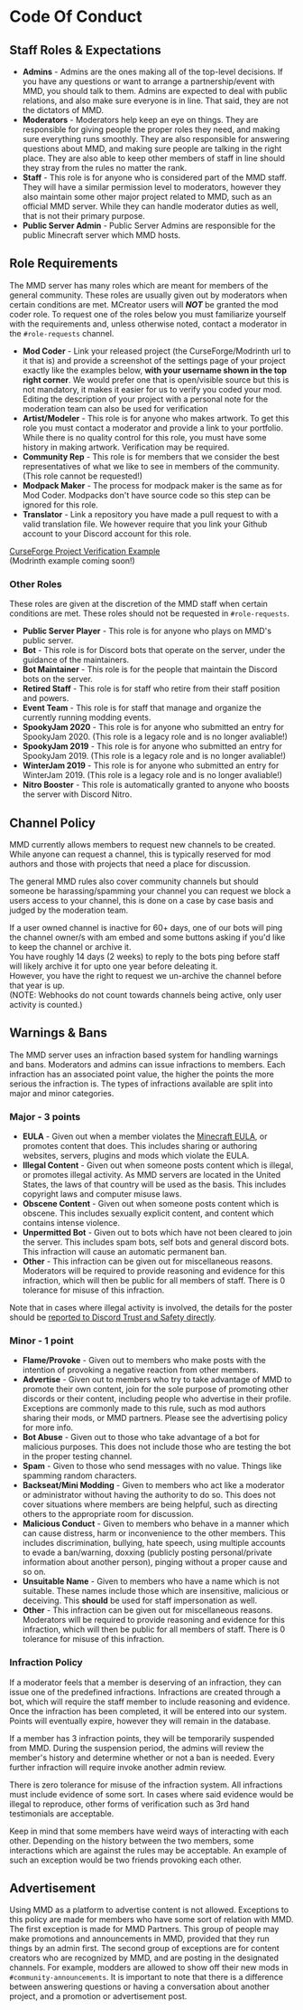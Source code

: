 # Code Of Conduct

## Staff Roles & Expectations 
- **Admins** - Admins are the ones making all of the top-level decisions. If you have any questions or want to arrange a partnership/event with MMD, you should talk to them. Admins are expected to deal with public relations, and also make sure everyone is in line. That said, they are not the dictators of MMD.
- **Moderators** - Moderators help keep an eye on things. They are responsible for giving people the proper roles they need, and making sure everything runs smoothly. They are also responsible for answering questions about MMD, and making sure people are talking in the right place. They are also able to keep other members of staff in line should they stray from the rules no matter the rank.
- **Staff** - This role is for anyone who is considered part of the MMD staff. They will have a similar permission level to moderators, however they also maintain some other major project related to MMD, such as an official MMD server. While they can handle moderator duties as well, that is not their primary purpose.
- **Public Server Admin** - Public Server Admins are responsible for the public Minecraft server which MMD hosts.

## Role Requirements
The MMD server has many roles which are meant for members of the general community. These roles are usually given out by moderators when certain conditions are met. MCreator users will ***NOT*** be granted the mod coder role. To request one of the roles below you must familiarize yourself with the requirements and, unless otherwise noted, contact a moderator in the `#role-requests` channel.

- **Mod Coder** - Link your released project (the CurseForge/Modrinth url to it that is) and provide a screenshot of the settings page of your project exactly like the examples below, **with your username shown in the top right corner**.
We would prefer one that is open/visible source but this is not mandatory, it makes it easier for us to verify you coded your mod. Editing the description of your project with a personal note for the moderation team can also be used for verification
- **Artist/Modeler** - This role is for anyone who makes artwork. To get this role you must contact a moderator and provide a link to your portfolio. While there is no quality control for this role, you must have some history in making artwork. Verification may be required.  
- **Community Rep** - This role is for members that we consider the best representatives of what we like to see in members of the community. (This role cannot be requested!)
- **Modpack Maker** - The process for modpack maker is the same as for Mod Coder. Modpacks don't have source code so this step can be ignored for this role.
- **Translator** - Link a repository you have made a pull request to with a valid translation file. We however require that you link your Github account to your Discord account for this role.  

[CurseForge Project Verification Example](https://raw.githubusercontent.com/MinecraftModDevelopment/minecraftmoddevelopment.github.io/master/docs/curseforge.png)  
(Modrinth example coming soon!)

### Other Roles
These roles are given at the discretion of the MMD staff when certain conditions are met. These roles should not be requested in `#role-requests`.
- **Public Server Player** - This role is for anyone who plays on MMD's public server.
- **Bot** - This role is for Discord bots that operate on the server, under the guidance of the maintainers.
- **Bot Maintainer** - This role is for the people that maintain the Discord bots on the server.
- **Retired Staff** - This role is for staff who retire from their staff position and powers.
- **Event Team** - This role is for staff that manage and organize the currently running modding events.
- **SpookyJam 2020** - This role is for anyone who submitted an entry for SpookyJam 2020. (This role is a legacy role and is no longer avaliable!)  
- **SpookyJam 2019** - This role is for anyone who submitted an entry for SpookyJam 2019. (This role is a legacy role and is no longer avaliable!)  
- **WinterJam 2019** - This role is for anyone who submitted an entry for WinterJam 2019. (This role is a legacy role and is no longer avaliable!)  
- **Nitro Booster** - This role is automatically granted to anyone who boosts the server with Discord Nitro.

## Channel Policy
MMD currently allows members to request new channels to be created. While anyone can request a channel, this is typically reserved for mod authors and those with projects that need a place for discussion.  

The general MMD rules also cover community channels but should someone be harassing/spamming your channel you can request we block a users access to your channel, this is done on a case by case basis and judged by the moderation team.  

If a user owned channel is inactive for 60+ days, one of our bots will ping the channel owner/s with am embed and some buttons asking if you'd like to keep the channel or archive it.  
You have roughly 14 days (2 weeks) to reply to the bots ping before staff will likely archive it for upto one year before deleating it.  
However, you have the right to request we un-archive the channel before that year is up.  
(NOTE: Webhooks do not count towards channels being active, only user activity is counted.)  

## Warnings & Bans
The MMD server uses an infraction based system for handling warnings and bans. Moderators and admins can issue infractions to members. Each infraction has an associated point value, the higher the points the more serious the infraction is. The types of infractions available are split into major and minor categories. 

### Major - 3 points
- **EULA** - Given out when a member violates the [Minecraft EULA](https://account.mojang.com/terms), or promotes content that does. This includes sharing or authoring websites, servers, plugins and mods which violate the EULA. 
- **Illegal Content** - Given out when someone posts content which is illegal, or promotes illegal activity. As MMD servers are located in the United States, the laws of that country will be used as the basis. This includes copyright laws and computer misuse laws. 
- **Obscene Content** - Given out when someone posts content which is obscene. This includes sexually explicit content, and content which contains intense violence.
- **Unpermitted Bot** - Given out to bots which have not been cleared to join the server. This includes spam bots, self bots and general discord bots. This infraction will cause an automatic permanent ban. 
- **Other** - This infraction can be given out for miscellaneous reasons. Moderators will be required to provide reasoning and evidence for this infraction, which will then be public for all members of staff. There is 0 tolerance for misuse of this infraction. 

Note that in cases where illegal activity is involved, the details for the poster should be [reported to Discord Trust and Safety directly](https://support.discordapp.com/hc/en-us/articles/360000291932-How-to-Properly-Report-Issues-to-Trust-Safety). 

### Minor - 1 point
- **Flame/Provoke** - Given out to members who make posts with the intention of provoking a negative reaction from other members.
- **Advertise** - Given out to members who try to take advantage of MMD to promote their own content, join for the sole purpose of promoting other discords or their content, including people who advertise in their profile. Exceptions are commonly made to this rule, such as mod authors sharing their mods, or MMD partners. Please see the advertising policy for more info. 
- **Bot Abuse** - Given out to those who take advantage of a bot for malicious purposes. This does not include those who are testing the bot in the proper testing channel. 
- **Spam** - Given to those who send messages with no value. Things like spamming random characters.
- **Backseat/Mini Modding** - Given to members who act like a moderator or administrator without having the authority to do so. This does not cover situations where members are being helpful, such as directing others to the appropriate room for discussion. 
- **Malicious Conduct** - Given to members who behave in a manner which can cause distress, harm or inconvenience to the other members. This includes discrimination, bullying, hate speech, using multiple accounts to evade a ban/warning, doxxing (publicly posting personal/private information about another person), pinging without a proper cause and so on.
- **Unsuitable Name** - Given to members who have a name which is not suitable. These names include those which are insensitive, malicious or deceiving. This **should** be used for staff impersonation as well. 
- **Other** - This infraction can be given out for miscellaneous reasons. Moderators will be required to provide reasoning and evidence for this infraction, which will then be public for all members of staff. There is 0 tolerance for misuse of this infraction. 

### Infraction Policy
If a moderator feels that a member is deserving of an infraction, they can issue one of the predefined infractions. Infractions are created through a bot, which will require the staff member to include reasoning and evidence. Once the infraction has been completed, it will be entered into our system. Points will eventually expire, however they will remain in the database. 

If a member has 3 infraction points, they will be temporarily suspended from MMD. During the suspension period, the admins will review the member's history and determine whether or not a ban is needed. Every further infraction will require invoke another admin review. 

There is zero tolerance for misuse of the infraction system. All infractions must include evidence of some sort. In cases where said evidence would be illegal to reproduce, other forms of verification such as 3rd hand testimonials are acceptable. 

Keep in mind that some members have weird ways of interacting with each other. Depending on the history between the two members, some interactions which are against the rules may be acceptable. An example of such an exception would be two friends provoking each other. 

## Advertisement
Using MMD as a platform to advertise content is not allowed. Exceptions to this policy are made for members who have some sort of relation with MMD. The first exception is made for MMD Partners. This group of people may make promotions and announcements in MMD, provided that they run things by an admin first. The second group of exceptions are for content creators who are recognized by MMD, and are posting in the designated channels. For example, modders are allowed to show off their new mods in `#community-announcements`. It is important to note that there is a difference between answering questions or having a conversation about another project, and a promotion or advertisement post. 
